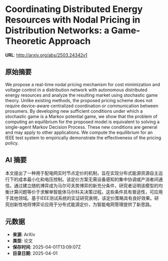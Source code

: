 # Coordinating Distributed Energy Resources with Nodal Pricing in Distribution Networks: a Game-Theoretic Approach

**URL**: http://arxiv.org/abs/2503.24342v1

## 原始摘要

We propose a real-time nodal pricing mechanism for cost minimization and
voltage control in a distribution network with autonomous distributed energy
resources and analyze the resulting market using stochastic game theory. Unlike
existing methods, the proposed pricing scheme does not require device-aware
centralized coordination or communication between prosumers. By developing new
sufficient conditions under which a stochastic game is a Markov potential game,
we show that the problem of computing an equilibrium for the proposed model is
equivalent to solving a single-agent Markov Decision Process. These new
conditions are general and may apply to other applications. We compute the
equilibrium for an IEEE test system to empirically demonstrate the
effectiveness of the pricing policy.


## AI 摘要

本文提出了一种用于配电网实时节点定价的机制，旨在实现分布式能源资源自主运行下的成本最小化和电压控制。该定价方案无需设备感知的集中协调或产消者间通信。通过建立随机博弈成为马尔可夫势博弈的新充分条件，研究者证明该模型的均衡计算问题等价于求解单智能体马尔科夫决策过程。这些条件具有普适性，可应用于其他领域。基于IEEE测试系统的实证研究表明，该定价策略具有良好效果。研究创新性地将博弈论应用于分布式能源定价，为智能电网管理提供了新思路。

## 元数据

- **来源**: ArXiv
- **类型**: 论文
- **保存时间**: 2025-04-01T13:09:07Z
- **目录日期**: 2025-04-01
